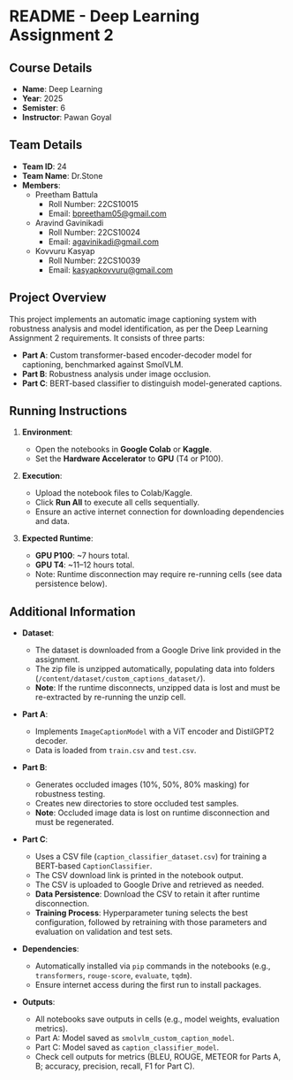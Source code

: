 # README - Deep Learning Assignment 2

## Course Details
- **Name**: Deep Learning
- **Year**: 2025
- **Semister**: 6
- **Instructor**: Pawan Goyal

## Team Details
- **Team ID**: 24
- **Team Name**: Dr.Stone
- **Members**:
  - Preetham Battula
    - Roll Number: 22CS10015
    - Email: bpreetham05@gmail.com
  - Aravind Gavinikadi
    - Roll Number: 22CS10024
    - Email: agavinikadi@gmail.com
  - Kovvuru Kasyap
    - Roll Number: 22CS10039
    - Email: kasyapkovvuru@gmail.com

## Project Overview
This project implements an automatic image captioning system with robustness analysis and model identification, as per the Deep Learning Assignment 2 requirements. It consists of three parts:
- **Part A**: Custom transformer-based encoder-decoder model for captioning, benchmarked against SmolVLM.
- **Part B**: Robustness analysis under image occlusion.
- **Part C**: BERT-based classifier to distinguish model-generated captions.

## Running Instructions
1. **Environment**:
   - Open the notebooks in **Google Colab** or **Kaggle**.
   - Set the **Hardware Accelerator** to **GPU** (T4 or P100).

2. **Execution**:
   - Upload the notebook files to Colab/Kaggle.
   - Click **Run All** to execute all cells sequentially.
   - Ensure an active internet connection for downloading dependencies and data.

3. **Expected Runtime**:
   - **GPU P100**: ~7 hours total.
   - **GPU T4**: ~11–12 hours total.
   - Note: Runtime disconnection may require re-running cells (see data persistence below).

## Additional Information
- **Dataset**:
  - The dataset is downloaded from a Google Drive link provided in the assignment.
  - The zip file is unzipped automatically, populating data into folders (`/content/dataset/custom_captions_dataset/`).
  - **Note**: If the runtime disconnects, unzipped data is lost and must be re-extracted by re-running the unzip cell.

- **Part A**:
  - Implements `ImageCaptionModel` with a ViT encoder and DistilGPT2 decoder.
  - Data is loaded from `train.csv` and `test.csv`.

- **Part B**:
  - Generates occluded images (10%, 50%, 80% masking) for robustness testing.
  - Creates new directories to store occluded test samples.
  - **Note**: Occluded image data is lost on runtime disconnection and must be regenerated.

- **Part C**:
  - Uses a CSV file (`caption_classifier_dataset.csv`) for training a BERT-based `CaptionClassifier`.
  - The CSV download link is printed in the notebook output.
  - The CSV is uploaded to Google Drive and retrieved as needed.
  - **Data Persistence**: Download the CSV to retain it after runtime disconnection.
  - **Training Process**: Hyperparameter tuning selects the best configuration, followed by retraining with those parameters and evaluation on validation and test sets.

- **Dependencies**:
  - Automatically installed via `pip` commands in the notebooks (e.g., `transformers`, `rouge-score`, `evaluate`, `tqdm`).
  - Ensure internet access during the first run to install packages.

- **Outputs**:
  - All notebooks save outputs in cells (e.g., model weights, evaluation metrics).
  - Part A: Model saved as `smolvlm_custom_caption_model`.
  - Part C: Model saved as `caption_classifier_model`.
  - Check cell outputs for metrics (BLEU, ROUGE, METEOR for Parts A, B; accuracy, precision, recall, F1 for Part C).
